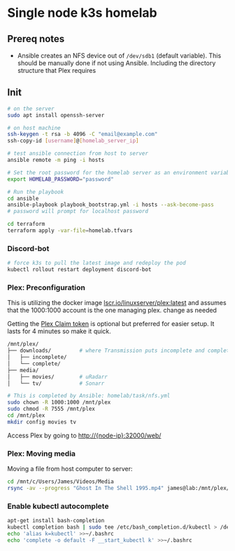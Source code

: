 # Single node k3s homelab

## Prereq notes

- Ansible creates an NFS device out of `/dev/sdb1` (default variable). This should be manually done if not using Ansible. Including the directory structure that Plex requires

## Init

```sh
# on the server
sudo apt install openssh-server

# on host machine
ssh-keygen -t rsa -b 4096 -C "email@example.com"
ssh-copy-id [username]@[homelab_server_ip]

# test ansible connection from host to server
ansible remote -m ping -i hosts
```

```sh
# Set the root password for the homelab server as an environment variable on host
export HOMELAB_PASSWORD="password"
```

```sh
# Run the playbook
cd ansible
ansible-playbook playbook_bootstrap.yml -i hosts --ask-become-pass
# password will prompt for localhost password

cd terraform
terraform apply -var-file=homelab.tfvars
```

### Discord-bot

```sh
# force k3s to pull the latest image and redeploy the pod
kubectl rollout restart deployment discord-bot
```

### Plex: Preconfiguration

This is utilizing the docker image [lscr.io/linuxserver/plex:latest](https://hub.docker.com/r/linuxserver/plex) and assumes that the 1000:1000 account is the one managing plex. change as needed

Getting the [Plex Claim token](https://www.plex.tv/claim/) is optional but preferred for easier setup. It lasts for 4 minutes so make it quick.

```sh
/mnt/plex/
├── downloads/         # where Transmission puts incomplete and complete downloads
│   ├── incomplete/
│   └── complete/
├── media/
│   ├── movies/        # uRadarr
│   └── tv/            # Sonarr
```

```sh
# This is completed by Ansible: homelab/task/nfs.yml
sudo chown -R 1000:1000 /mnt/plex
sudo chmod -R 7555 /mnt/plex
cd /mnt/plex
mkdir config movies tv
```

Access Plex by going to [http://{node-ip}:32000/web/](https://www.plex.tv/)

### Plex: Moving media

Moving a file from host computer to server:

```sh
cd /mnt/c/Users/James/Videos/Media
rsync -av --progress "Ghost In The Shell 1995.mp4" james@lab:/mnt/plex/movies/
```

### Enable kubectl autocomplete

```sh
apt-get install bash-completion
kubectl completion bash | sudo tee /etc/bash_completion.d/kubectl > /dev/null
echo 'alias k=kubectl' >>~/.bashrc
echo 'complete -o default -F __start_kubectl k' >>~/.bashrc
```
